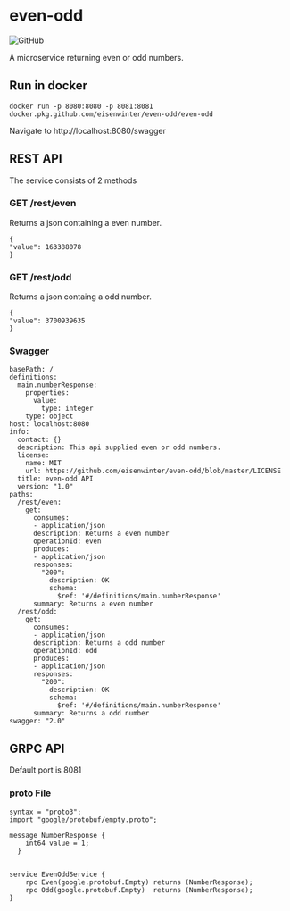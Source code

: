 # even-odd
![GitHub](https://img.shields.io/github/license/eisenwinter/even-odd)


A microservice returning even or odd numbers.

## Run in docker

```
docker run -p 8080:8080 -p 8081:8081 docker.pkg.github.com/eisenwinter/even-odd/even-odd
```

Navigate to http://localhost:8080/swagger

## REST API

The service consists of 2 methods

### GET /rest/even

Returns a json containing a even number.

```
{
"value": 163388078
}
```

### GET /rest/odd

Returns a json containg a odd number.

```
{
"value": 3700939635
}
```


### Swagger

```
basePath: /
definitions:
  main.numberResponse:
    properties:
      value:
        type: integer
    type: object
host: localhost:8080
info:
  contact: {}
  description: This api supplied even or odd numbers.
  license:
    name: MIT
    url: https://github.com/eisenwinter/even-odd/blob/master/LICENSE
  title: even-odd API
  version: "1.0"
paths:
  /rest/even:
    get:
      consumes:
      - application/json
      description: Returns a even number
      operationId: even
      produces:
      - application/json
      responses:
        "200":
          description: OK
          schema:
            $ref: '#/definitions/main.numberResponse'
      summary: Returns a even number
  /rest/odd:
    get:
      consumes:
      - application/json
      description: Returns a odd number
      operationId: odd
      produces:
      - application/json
      responses:
        "200":
          description: OK
          schema:
            $ref: '#/definitions/main.numberResponse'
      summary: Returns a odd number
swagger: "2.0"
```

## GRPC API

Default port is 8081

### proto File

```
syntax = "proto3";
import "google/protobuf/empty.proto";

message NumberResponse {
    int64 value = 1;
  }
  

service EvenOddService {
    rpc Even(google.protobuf.Empty) returns (NumberResponse);
    rpc Odd(google.protobuf.Empty)  returns (NumberResponse);
}
```
